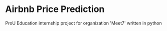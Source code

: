 # Airbnb Price Prediction
 ProU Education internship project for organization 'Meet7' written in python
